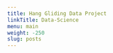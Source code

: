 ```yaml
---
title: Hang Gliding Data Project
linkTitle: Data-Science
menu: main
weight: -250
slug: posts
---
```

